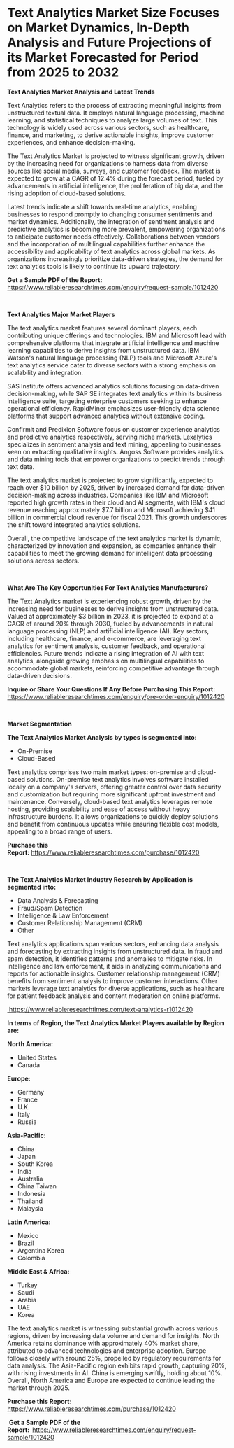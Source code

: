 <p><h1>Text Analytics Market Size Focuses on Market Dynamics, In-Depth Analysis and Future Projections of its Market Forecasted for Period from 2025 to 2032</h1></p><p><strong>Text Analytics Market Analysis and Latest Trends</strong></p>
<p><p>Text Analytics refers to the process of extracting meaningful insights from unstructured textual data. It employs natural language processing, machine learning, and statistical techniques to analyze large volumes of text. This technology is widely used across various sectors, such as healthcare, finance, and marketing, to derive actionable insights, improve customer experiences, and enhance decision-making.</p><p>The Text Analytics Market is projected to witness significant growth, driven by the increasing need for organizations to harness data from diverse sources like social media, surveys, and customer feedback. The market is expected to grow at a CAGR of 12.4% during the forecast period, fueled by advancements in artificial intelligence, the proliferation of big data, and the rising adoption of cloud-based solutions.</p><p>Latest trends indicate a shift towards real-time analytics, enabling businesses to respond promptly to changing consumer sentiments and market dynamics. Additionally, the integration of sentiment analysis and predictive analytics is becoming more prevalent, empowering organizations to anticipate customer needs effectively. Collaborations between vendors and the incorporation of multilingual capabilities further enhance the accessibility and applicability of text analytics across global markets. As organizations increasingly prioritize data-driven strategies, the demand for text analytics tools is likely to continue its upward trajectory.</p></p>
<p><strong>Get a Sample PDF of the Report:&nbsp;</strong> <a href="https://www.reliableresearchtimes.com/enquiry/request-sample/1012420?utm_campaign=2754&utm_medium=2&utm_source=Github&utm_content=ia&utm_term=16042025&utm_id=text-analytics">https://www.reliableresearchtimes.com/enquiry/request-sample/1012420</a></p>
<p>&nbsp;</p>
<p><strong>Text Analytics Major Market Players</strong></p>
<p><p>The text analytics market features several dominant players, each contributing unique offerings and technologies. IBM and Microsoft lead with comprehensive platforms that integrate artificial intelligence and machine learning capabilities to derive insights from unstructured data. IBM Watson's natural language processing (NLP) tools and Microsoft Azure's text analytics service cater to diverse sectors with a strong emphasis on scalability and integration.</p><p>SAS Institute offers advanced analytics solutions focusing on data-driven decision-making, while SAP SE integrates text analytics within its business intelligence suite, targeting enterprise customers seeking to enhance operational efficiency. RapidMiner emphasizes user-friendly data science platforms that support advanced analytics without extensive coding.</p><p>Confirmit and Predixion Software focus on customer experience analytics and predictive analytics respectively, serving niche markets. Lexalytics specializes in sentiment analysis and text mining, appealing to businesses keen on extracting qualitative insights. Angoss Software provides analytics and data mining tools that empower organizations to predict trends through text data.</p><p>The text analytics market is projected to grow significantly, expected to reach over $10 billion by 2025, driven by increased demand for data-driven decision-making across industries. Companies like IBM and Microsoft reported high growth rates in their cloud and AI segments, with IBM's cloud revenue reaching approximately $7.7 billion and Microsoft achieving $41 billion in commercial cloud revenue for fiscal 2021. This growth underscores the shift toward integrated analytics solutions.</p><p>Overall, the competitive landscape of the text analytics market is dynamic, characterized by innovation and expansion, as companies enhance their capabilities to meet the growing demand for intelligent data processing solutions across sectors.</p></p>
<p>&nbsp;</p>
<p><strong>What Are The Key Opportunities For Text Analytics Manufacturers?</strong></p>
<p><p>The Text Analytics market is experiencing robust growth, driven by the increasing need for businesses to derive insights from unstructured data. Valued at approximately $3 billion in 2023, it is projected to expand at a CAGR of around 20% through 2030, fueled by advancements in natural language processing (NLP) and artificial intelligence (AI). Key sectors, including healthcare, finance, and e-commerce, are leveraging text analytics for sentiment analysis, customer feedback, and operational efficiencies. Future trends indicate a rising integration of AI with text analytics, alongside growing emphasis on multilingual capabilities to accommodate global markets, reinforcing competitive advantage through data-driven decisions.</p></p>
<p><strong>Inquire or Share Your Questions If Any Before Purchasing This Report:</strong> <a href="https://www.reliableresearchtimes.com/enquiry/pre-order-enquiry/1012420?utm_campaign=2754&utm_medium=2&utm_source=Github&utm_content=ia&utm_term=16042025&utm_id=text-analytics">https://www.reliableresearchtimes.com/enquiry/pre-order-enquiry/1012420</a></p>
<p>&nbsp;</p>
<p><strong>Market Segmentation</strong></p>
<p><strong>The Text Analytics Market Analysis by types is segmented into:</strong></p>
<p><ul><li>On-Premise</li><li>Cloud-Based</li></ul></p>
<p><p>Text analytics comprises two main market types: on-premise and cloud-based solutions. On-premise text analytics involves software installed locally on a company's servers, offering greater control over data security and customization but requiring more significant upfront investment and maintenance. Conversely, cloud-based text analytics leverages remote hosting, providing scalability and ease of access without heavy infrastructure burdens. It allows organizations to quickly deploy solutions and benefit from continuous updates while ensuring flexible cost models, appealing to a broad range of users.</p></p>
<p><strong>Purchase this Report:&nbsp;</strong><a href="https://www.reliableresearchtimes.com/purchase/1012420?utm_campaign=2754&utm_medium=2&utm_source=Github&utm_content=ia&utm_term=16042025&utm_id=text-analytics">https://www.reliableresearchtimes.com/purchase/1012420</a></p>
<p>&nbsp;</p>
<p><strong>The Text Analytics Market Industry Research by Application is segmented into:</strong></p>
<p><ul><li>Data Analysis & Forecasting</li><li>Fraud/Spam Detection</li><li>Intelligence & Law Enforcement</li><li>Customer Relationship Management (CRM)</li><li>Other</li></ul></p>
<p><p>Text analytics applications span various sectors, enhancing data analysis and forecasting by extracting insights from unstructured data. In fraud and spam detection, it identifies patterns and anomalies to mitigate risks. In intelligence and law enforcement, it aids in analyzing communications and reports for actionable insights. Customer relationship management (CRM) benefits from sentiment analysis to improve customer interactions. Other markets leverage text analytics for diverse applications, such as healthcare for patient feedback analysis and content moderation on online platforms.</p></p>
<p><a href="https://www.reliableresearchtimes.com/text-analytics-r1012420?utm_campaign=2754&utm_medium=2&utm_source=Github&utm_content=ia&utm_term=16042025&utm_id=text-analytics">&nbsp;https://www.reliableresearchtimes.com/text-analytics-r1012420</a></p>
<p><strong>In terms of Region, the Text Analytics Market Players available by Region are:</strong></p>
<p>
    <p> <strong> North America: </strong>
        <ul>
            <li>United States</li>
            <li>Canada</li>
        </ul>
        </p> 
    <p> <strong> Europe: </strong>
        <ul>
            <li>Germany</li>
            <li>France</li>
            <li>U.K.</li>
            <li>Italy</li>
            <li>Russia</li>
        </ul>
        </p> 
    <p> <strong> Asia-Pacific: </strong>
        <ul>
            <li>China</li>
            <li>Japan</li>
            <li>South Korea</li>
            <li>India</li>
            <li>Australia</li>
            <li>China Taiwan</li>
            <li>Indonesia</li>
            <li>Thailand</li>
            <li>Malaysia</li>
        </ul>
        </p> 
    <p> <strong> Latin America: </strong>
        <ul>
            <li>Mexico</li>
            <li>Brazil</li>
            <li>Argentina Korea</li>
            <li>Colombia</li>
        </ul>
        </p> 
    <p> <strong> Middle East & Africa: </strong>
        <ul>
            <li>Turkey</li>
            <li>Saudi</li>
            <li>Arabia</li>
            <li>UAE</li>
            <li>Korea</li>
        </ul>
    </p>
    </p>
<p><p>The text analytics market is witnessing substantial growth across various regions, driven by increasing data volume and demand for insights. North America retains dominance with approximately 40% market share, attributed to advanced technologies and enterprise adoption. Europe follows closely with around 25%, propelled by regulatory requirements for data analysis. The Asia-Pacific region exhibits rapid growth, capturing 20%, with rising investments in AI. China is emerging swiftly, holding about 10%. Overall, North America and Europe are expected to continue leading the market through 2025.</p></p>
<p><strong>Purchase this Report: </strong><a href="https://www.reliableresearchtimes.com/purchase/1012420?utm_campaign=2754&utm_medium=2&utm_source=Github&utm_content=ia&utm_term=16042025&utm_id=text-analytics">https://www.reliableresearchtimes.com/purchase/1012420</a></p>
<p>&nbsp;<strong>Get a Sample PDF of the Report:&nbsp;&nbsp;</strong><a href="https://www.reliableresearchtimes.com/enquiry/request-sample/1012420?utm_campaign=2754&utm_medium=2&utm_source=Github&utm_content=ia&utm_term=16042025&utm_id=text-analytics">https://www.reliableresearchtimes.com/enquiry/request-sample/1012420</a></p>
<p><strong></strong></p>
<p><p></p><p></p><p></p></p>